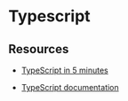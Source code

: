 # Typescript

## Resources

- [TypeScript in 5 minutes](https://www.typescriptlang.org/docs/handbook/typescript-in-5-minutes.html)

- [TypeScript documentation](https://www.typescriptlang.org/docs/handbook/basic-types.html)
